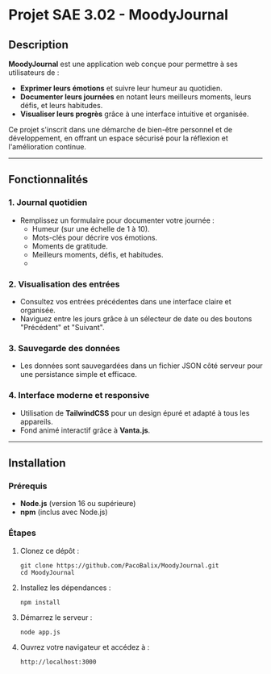 # Projet SAE 3.02 - MoodyJournal

## Description

**MoodyJournal** est une application web conçue pour permettre à ses utilisateurs de :
- **Exprimer leurs émotions** et suivre leur humeur au quotidien.
- **Documenter leurs journées** en notant leurs meilleurs moments, leurs défis, et leurs habitudes.
- **Visualiser leurs progrès** grâce à une interface intuitive et organisée.

Ce projet s'inscrit dans une démarche de bien-être personnel et de développement, en offrant un espace sécurisé pour la réflexion et l'amélioration continue.

---

## Fonctionnalités

### 1. **Journal quotidien**
- Remplissez un formulaire pour documenter votre journée :
  - Humeur (sur une échelle de 1 à 10).
  - Mots-clés pour décrire vos émotions.
  - Moments de gratitude.
  - Meilleurs moments, défis, et habitudes.
  - 

### 2. **Visualisation des entrées**
- Consultez vos entrées précédentes dans une interface claire et organisée.
- Naviguez entre les jours grâce à un sélecteur de date ou des boutons "Précédent" et "Suivant".

### 3. **Sauvegarde des données**
- Les données sont sauvegardées dans un fichier JSON côté serveur pour une persistance simple et efficace.

### 4. **Interface moderne et responsive**
- Utilisation de **TailwindCSS** pour un design épuré et adapté à tous les appareils.
- Fond animé interactif grâce à **Vanta.js**.

---

## Installation

### Prérequis
- **Node.js** (version 16 ou supérieure)
- **npm** (inclus avec Node.js)

### Étapes
1. Clonez ce dépôt :
   ```
   git clone https://github.com/PacoBalix/MoodyJournal.git
   cd MoodyJournal
   ```

2. Installez les dépendances :
    ```
    npm install
    ```

3. Démarrez le serveur :
    ```
    node app.js
    ```

4. Ouvrez votre navigateur et accédez à :
    ```
    http://localhost:3000
    ```